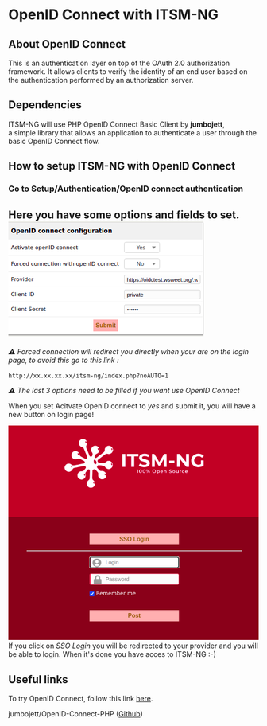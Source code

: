 # OpenID Connect with ITSM-NG

## About OpenID Connect
This is an authentication layer on top of the OAuth 2.0 authorization framework. It allows clients to verify the identity of an end user based on the authentication performed by an authorization server.

## Dependencies

ITSM-NG will use PHP OpenID Connect Basic Client by **jumbojett**, \
a simple library that allows an application to authenticate a user through the basic OpenID Connect flow.

## How to setup ITSM-NG with OpenID Connect

### Go to Setup/Authentication/OpenID connect authentication
Here you have some options and fields to set.\
![](img/oidc/oidc_config.png)
---
***⚠*** *Forced connection will redirect you directly when your are on the login page, to avoid this go to this link :*
```
http://xx.xx.xx.xx/itsm-ng/index.php?noAUTO=1
```
***⚠*** *The last 3 options need to be filled if you want use OpenID Connect*

When you set Acitvate OpenID connect to *yes* and submit it, you will have a new button on login page!

![](img/oidc/oidc_login.png)
If you click on *SSO Login* you will be redirected to your provider and you will be able to login. When it's done you have acces to ITSM-NG :-)

## Useful links

To try OpenID Connect, follow this link [here](https://oidctest.wsweet.org//oauth2).

jumbojett/OpenID-Connect-PHP ([Github](https://github.com/jumbojett/OpenID-Connect-PHP))
